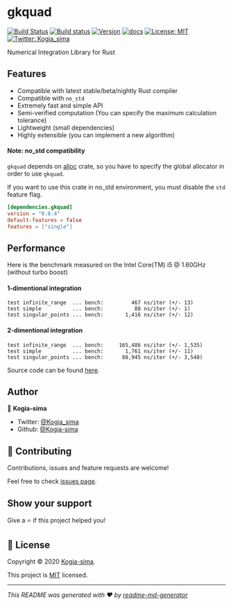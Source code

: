 # gkquad
[![Build Status](https://travis-ci.org/Kogia-sima/gkquad-rs.svg?branch=master)](https://travis-ci.org/Kogia-sima/gkquad-rs)
[![Build status](https://ci.appveyor.com/api/projects/status/lw1w7sgf5fnrg9fg/branch/master?svg=true)](https://ci.appveyor.com/project/Kogiasima/gkquad-rs/branch/master)
[![Version](https://img.shields.io/crates/v/gkquad)](https://crates.io/crates/gkquad)
[![docs](https://docs.rs/gkquad/badge.svg)](https://docs.rs/gkquad)
[![License: MIT](https://img.shields.io/badge/License-MIT-yellow.svg)](https://github.com/Kogia-sima/gkquad-rs/blob/master/LICENSE)
[![Twitter: Kogia_sima](https://img.shields.io/twitter/follow/Kogia\_sima.svg?style=social)](https://twitter.com/Kogia\_sima)

Numerical Integration Library for Rust

## Features

- Compatible with latest stable/beta/nightly Rust compiler
- Compatible with `no_std`
- Extremely fast and simple API
- Semi-verified computation (You can specify the maximum calculation tolerance)
- Lightweight (small dependencies)
- Highly extensible (you can implement a new algorithm)

#### Note: no\_std compatibility

`gkquad` depends on [alloc](https://doc.rust-lang.org/alloc/) crate, so you have to specify the global allocator in order to use `gkquad`.

If you want to use this crate in no\_std environment, you must disable the `std` feature flag.

```toml
[dependencies.gkquad]
version = "0.0.4"
default-features = false
features = ["single"]
```

## Performance

Here is the benchmark measured on the Intel Core(TM) i5 @ 1.60GHz (without turbo boost)

#### 1-dimentional integration

```
test infinite_range  ... bench:         467 ns/iter (+/- 13)
test simple          ... bench:          88 ns/iter (+/- 1)
test singular_points ... bench:       1,416 ns/iter (+/- 12)
```

#### 2-dimentional integration

```
test infinite_range  ... bench:     165,486 ns/iter (+/- 1,535)
test simple          ... bench:       1,761 ns/iter (+/- 11)
test singular_points ... bench:      88,945 ns/iter (+/- 3,548)
```

Source code can be found [here](https://github.com/Kogia-sima/gkquad-rs/blob/master/gkquad/benches).

## Author

👤 **Kogia-sima**

* Twitter: [@Kogia\_sima](https://twitter.com/Kogia\_sima)
* Github: [@Kogia-sima](https://github.com/Kogia-sima)

## 🤝 Contributing

Contributions, issues and feature requests are welcome!

Feel free to check [issues page](https://github.com/Kogia-sima/gkquad-rs/issues). 

## Show your support

Give a ⭐️ if this project helped you!


## 📝 License

Copyright © 2020 [Kogia-sima](https://github.com/Kogia-sima).

This project is [MIT](https://github.com/Kogia-sima/gkquad-rs/blob/master/LICENSE) licensed.

***
_This README was generated with ❤️ by [readme-md-generator](https://github.com/kefranabg/readme-md-generator)_
